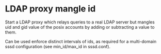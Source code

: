 # LDAP proxy mangle id

  Start a LDAP proxy which relays queries to a real LDAP server but mangles uid
  and gid value of the posix accounts by adding or subtracting a value to them.

  Can be used enforce distinct intervals of ids, as required for a multi-domain
  sssd configuration (see min_id/max_id in sssd.conf).
